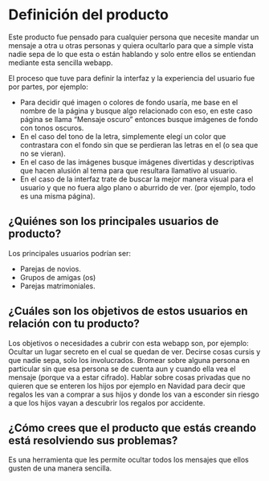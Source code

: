 # Definición del producto

Este producto fue pensado para cualquier persona que necesite mandar un mensaje a otra u otras personas y quiera ocultarlo para que a simple vista nadie sepa de lo que esta o están hablando y solo entre ellos se entiendan mediante esta sencilla webapp.

El proceso que tuve para definir la interfaz y la experiencia del usuario fue por partes, por ejemplo:

* Para decidir qué imagen o colores de fondo usaría, me base en el nombre de la página y busque algo relacionado con eso, en este caso página se llama “Mensaje oscuro” entonces busque imágenes de fondo con tonos oscuros.
* En el caso del tono de la letra, simplemente elegí un color que contrastara con el fondo sin que se perdieran las letras en el (o sea que no se vieran).
 * En el caso de las imágenes busque imágenes divertidas y descriptivas que hacen alusión al tema para que resultara llamativo al usuario.
* En el caso de la interfaz trate de buscar la mejor manera visual para el usuario y que no fuera algo plano o aburrido de ver. (por ejemplo, todo es una misma página).

## ¿Quiénes son los principales usuarios de producto?
Los principales usuarios podrían ser:

* Parejas de novios.
* Grupos de amigas (os)
* Parejas matrimoniales.

## ¿Cuáles son los objetivos de estos usuarios en relación con tu producto?
Los objetivos o necesidades a cubrir con esta webapp son, por ejemplo:
Ocultar un lugar secreto en el cual se quedan de ver.
Decirse cosas cursis y que nadie sepa, solo los involucrados.
Bromear sobre alguna persona en particular sin que esa persona se de cuenta aun y cuando ella vea el mensaje (porque va a estar cifrado).
Hablar sobre cosas privadas que no quieren que se enteren los hijos por ejemplo en Navidad para decir que regalos les van a comprar a sus hijos y donde los van a esconder sin riesgo a que los hijos vayan a descubrir los regalos por accidente.

## ¿Cómo crees que el producto que estás creando está resolviendo sus problemas?
Es una herramienta que les permite ocultar todos los mensajes que ellos gusten de una manera sencilla.

<!--## Checklist

Esta sección está para ayudarte a llevar un control de lo que vas completando.

### Parte Obligatoria

* [X] `README.md` incluye info sobre proceso y decisiones de diseño.
* [X] `README.md` explica claramente quiénes son los usuarios y su relación con
  el producto.
* [X] `README.md` explica claramente cómo el producto soluciona los
  problemas/necesidades de los usuarios.
* [X] Usa VanillaJS.
* [X] No utiliza `this`.
* [X] Implementa `cipher.encode`.
* [X] Implementa `cipher.decode`.
* [ ] Pasa linter con configuración provista.
* [X] Pasa pruebas unitarias.
* [X] Pruebas unitarias cubren 70% de _statements_, _functions_ y _lines_, y un
  mínimo del 50% de _branches_.
* [X] Interfaz permite elegir el `offset` o _desplazamiento_ a usar en el
  cifrado/descifrado.
* [X] Interfaz permite escribir un texto para ser cifrado.
* [X] Interfaz muestra el resultado del cifrado correctamente.
* [X] Interfaz permite escribir un texto para ser descifrado.
* [X] Interfaz muestra el resultado del descifrado correctamente.

### Parte Opcional: "Hacker edition"

* [X] Cifra/descifra minúsculas
* [ ] Cifra/descifra _otros_ caracteres (espacios, puntuación, `ñ`, `á`, ...)
* [ ] Permite usar un `offset` negativo.-->
